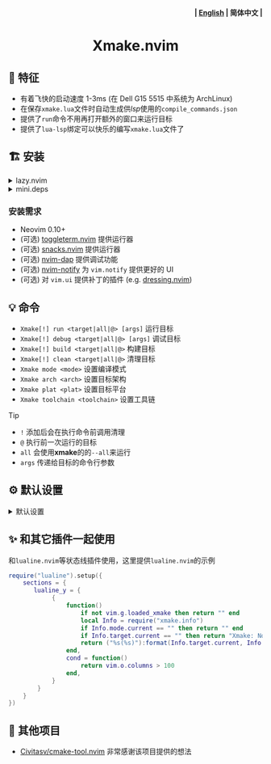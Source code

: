 <p align="right"><b>| <a href="README.md">English</a> | 简体中文 |</b></p>

<h1 align="center">
  Xmake.nvim
</h1>

## 🎐 特征

- 有着飞快的启动速度 1-3ms (在 Dell G15 5515 中系统为 ArchLinux)
- 在保存`xmake.lua`文件时自动生成供*lsp*使用的`compile_commands.json`
- 提供了`run`命令不用再打开额外的窗口来运行目标
- 提供了`lua-lsp`绑定可以快乐的编写`xmake.lua`文件了

## 🏗 安装

<details>
  <summary>lazy.nvim</summary>

```lua
{
    "Mythos-404/xmake.nvim",
    version = "^3",
    lazy = true,
    event = "BufReadPost",
    config = true,
}
```

</details>

<details>
  <summary>mini.deps</summary>

```lua
add("Mythos-404/xmake.nvim")
```

</details>

### 安装需求

- Neovim 0.10+
- (可选) [toggleterm.nvim](https://github.com/akinsho/toggleterm.nvim) 提供运行器
- (可选) [snacks.nvim](https://github.com/folke/snacks.nvim) 提供运行器
- (可选) [nvim-dap](https://github.com/mfussenegger/nvim-dap) 提供调试功能
- (可选) [nvim-notify](https://github.com/rcarriga/nvim-notify) 为 `vim.notify` 提供更好的 UI
- (可选) 对 `vim.ui` 提供补丁的插件 (e.g. [dressing.nvim](https://github.com/stevearc/dressing.nvim))

## 💡 命令

- `Xmake[!] run <target|all|@> [args]` 运行目标
- `Xmake[!] debug <target|all|@> [args]` 调试目标
- `Xmake[!] build <target|all|@>` 构建目标
- `Xmake[!] clean <target|all|@>` 清理目标
- `Xmake mode <mode>` 设置编译模式
- `Xmake arch <arch>` 设置目标架构
- `Xmake plat <plat>` 设置目标平台
- `Xmake toolchain <toolchain>` 设置工具链

> [!Tip]
>
> - `!` 添加后会在执行命令前调用清理
> - `@` 执行前一次运行的目标
> - `all` 会使用**xmake**的的`--all`来运行
> - `args` 传递给目标的命令行参数

## ⚙️ 默认设置

<details>
  <summary>默认设置</summary>

```lua
{
    -- 在保存`xmake.lua`时的配置
    on_save = {
        -- 重新加载项目信息
        reload_project_info = true,
        -- `compile_commands.json` 的生成配置
        lsp_compile_commands = {
            enable = true,
            -- 输出的文件的目录名称(相对路径)
            output_dir = "build",
        },
    },

    -- Lsp 有关的配置
    lsp = {
        -- 默认启用 lsp 注入
        enable = true,
        -- 注入后显示的语言
        language = "en", ---@type "en"|"zh-cn"
    },

    -- 调试有关配置
    debuger = {
        -- 检测项目的构建模式, 如果不是下方中的目标将
        -- 自动切换为 `debug` 模式来构建运行,
        -- 并且自动切回原构建模式
        rulus = { "debug", "releasedbg" },
        -- Dap 配置, 请自行查询 Dap 和调试器的文档
        dap = {
            name = "Xmake Debug",
            type = "codelldb",
            request = "launch",
            cwd = "${workspaceFolder}",
            console = "integratedTerminal",
            stopOnEntry = false,
            runInTerminal = true,
        },
    },

    -- 通知有关功能
    notify = {
        -- 完成图标
        icons = {
            error = "",
            successfully = "",
        },
        -- 用于显示进度的图标
        spinner = { "⠋", "⠙", "⠹", "⠸", "⠼", "⠴", "⠦", "⠧", "⠇", "⠏" },
        -- 进度条的刷新时间
        refresh_rate_ms = 100,
    },

    -- 运行器配置
    runner = {
        -- 选择哪个作为后端
        type = "toggleterm", ---@type "toggleterm"|"terminal"|"quickfix"|"snacks"

        config = {
            toggleterm = {
                direction = "float", ---@type "vertical"|"horizontal"|"tab"|"float"
                singleton = true,
                auto_scroll = true,
                close_on_success = false,
            },
            terminal = {
                name = "Runner Terminal",
                prefix_name = "[Xmake]: ",
                split_size = 15,
                split_direction = "horizontal", ---@type "vertical"|"horizontal"
                focus = true,
                focus_auto_insert = true,
                auto_resize = true,
                close_on_success = false,
            },
            quickfix = {
                show = "always", ---@type "always"|"only_on_error"
                size = 15,
                position = "botright", ---@type "vertical"|"horizontal"|"leftabove"|"aboveleft"|"rightbelow"|"belowright"|"topleft"|"botright"
                close_on_success = false,
            },
            snacks = {
                position = "float",
                interactive = true,
            },
        },
    },
    -- 执行器配置
    execute = {
        -- 选择哪个作为后端
        type = "quickfix", ---@type "toggleterm"|"terminal"|"quickfix"|"snacks"

        config = {
            toggleterm = {
                direction = "float", ---@type "vertical"|"horizontal"|"tab"|"float"
                singleton = true,
                auto_scroll = true,
                close_on_success = true,
            },
            terminal = {
                name = "Executor Terminal",
                prefix_name = "[Xmake]: ",
                split_size = 15,
                split_direction = "horizontal", ---@type "vertical"|"horizontal"
                focus = false,
                focus_auto_insert = true,
                auto_resize = true,
                close_on_success = true,
            },
            quickfix = {
                show = "only_on_error", ---@type "always"|"only_on_error"
                size = 15,
                position = "botright", ---@type "vertical"|"horizontal"|"leftabove"|"aboveleft"|"rightbelow"|"belowright"|"topleft"|"botright"
                close_on_success = true,
            },
            snacks = {
                position = "float",
                interactive = true,
            },
        },
    },

    -- 开启开发模式
    dev_debug = true,
})
```

</details>

## ✨ 和其它插件一起使用

和`lualine.nvim`等状态线插件使用，这里提供`lualine.nvim`的示例

```lua
require("lualine").setup({
    sections = {
       lualine_y = {
            {
                function()
                    if not vim.g.loaded_xmake then return "" end
                    local Info = require("xmake.info")
                    if Info.mode.current == "" then return "" end
                    if Info.target.current == "" then return "Xmake: Not Select Target" end
                    return ("%s(%s)"):format(Info.target.current, Info.mode.current)
                end,
                cond = function()
                    return vim.o.columns > 100
                end,
            }
        }
    }
})
```

## 🎉 其他项目

- [Civitasv/cmake-tool.nvim](https://github.com/Civitasv/cmake-tools.nvim) 非常感谢该项目提供的想法
